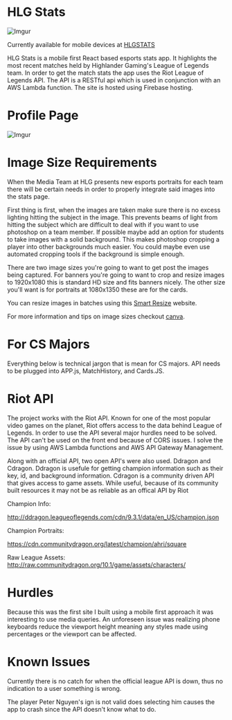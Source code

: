 # HLG Stats

![Imgur](https://i.imgur.com/RhptgNe.png)

Currently available for mobile devices at [HLGSTATS](https://stats.highlandergaming.org)

HLG Stats is a mobile first React based esports stats app. It highlights the most recent matches held by Highlander Gaming's League of Legends team. In order to get the match stats the app uses the Riot League of Legends API. The API is a RESTful api which is used in conjunction with an AWS Lambda function. The site is hosted using Firebase hosting. 

# Profile Page

![Imgur](https://i.imgur.com/bJmyk7f.png)

# Image Size Requirements

When the Media Team at HLG presents new esports portraits for each team there will be certain needs in order to properly integrate said
images into the stats page. 

First thing is first, when the images are taken make sure there is no excess lighting hitting the subject in the image. This prevents
beams of light from hitting the subject which are difficult to deal with if you want to use photoshop on a team member. If possible maybe
add an option for students to take images with a solid background. This makes photoshop cropping a player into other backgrounds much easier. You could maybe even use automated cropping tools if the background is simple enough. 

There are two image sizes you're going to want to get post the images being captured. For banners you're going to want to crop and resize images to 1920x1080 this is standard HD size and fits banners nicely. The other size you'll want is for portraits at 1080x1350 these are for the cards.

You can resize images in batches using this [Smart Resize](https://www.smartresize.com/) website.

For more information and tips on image sizes checkout [canva](https://www.canva.com/sizes/instagram/).


# For CS Majors

Everything below is technical jargon that is mean for CS majors. API needs to be plugged into APP.js, MatchHistory, and Cards.JS.

# Riot API

The project works with the Riot API. Known for one of the most popular video games on the planet, Riot offers access to the data behind League of Legends. In order to use the API several major hurdles need to be solved. The API can't be used on the front end because of CORS issues. I solve the issue by using AWS Lambda functions and AWS API Gateway Management.

Along with an official API, two open API's were also used. Ddragon and Cdragon. Ddragon is usefule for getting champion information such as their key, id, and background information. Cdragon is a community driven API that gives access to game assets. While useful, because of its community built resources it may not be as reliable as an offical API by Riot

Champion Info:

http://ddragon.leagueoflegends.com/cdn/9.3.1/data/en_US/champion.json

Champion Portraits:

https://cdn.communitydragon.org/latest/champion/ahri/square

Raw League Assets:
http://raw.communitydragon.org/10.1/game/assets/characters/

# Hurdles

Because this was the first site I built using a mobile first approach it was interesting to use media queries. An unforeseen issue was realizing phone keyboards reduce the viewport height meaning any styles made using percentages or the viewport can be affected. 

# Known Issues
Currently there is no catch for when the official league API is down, thus no indication to a user something is wrong. 

The player Peter Nguyen's ign is not valid does selecting him causes the app to crash since the API doesn't know what to do.






